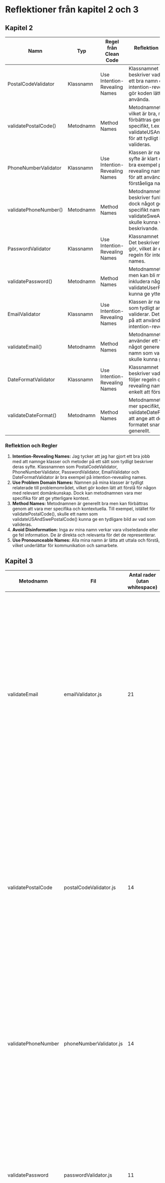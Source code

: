 # Reflektioner från kapitel 2 och 3

## Kapitel 2

| Namn                    | Typ         | Regel från Clean Code              | Reflektion och tillämpning av regler                                                                                     |
|-------------------------|-------------|-----------------------------------|--------------------------------------------------------------------------------------------------------------------------|
| PostalCodeValidator     | Klassnamn   | Use Intention-Revealing Names      | Klassnamnet är tydligt och beskriver vad klassen gör. Det är ett bra namn enligt regeln om intention-revealing names, vilket gör koden lättare att förstå och använda. |
| validatePostalCode()    | Metodnamn   | Method Names                       | Metodnamnet använder ett verb, vilket är bra, men det kan förbättras genom att vara mer specifikt, t.ex. validateUSAndSwePostalCode() för att tydligt indikera vad som valideras. |
| PhoneNumberValidator    | Klassnamn   | Use Intention-Revealing Names      | Klassen är namngiven så att dess syfte är klart och tydligt. Det är ett bra exempel på intention-revealing names och följer regeln för att använda beskrivande och förståeliga namn. |
| validatePhoneNumber()   | Metodnamn   | Method Names                       | Metodnamnet är verbbaserat och beskriver funktionens syfte. Det är dock något generellt, så ett mer specifikt namn som validateSweAndUsPhoneNumber() skulle kunna vara mer beskrivande. |
| PasswordValidator       | Klassnamn   | Use Intention-Revealing Names      | Klassnamnet är klart och tydligt. Det beskriver exakt vad klassen gör, vilket är en bra tillämpning av regeln för intention-revealing names. |
| validatePassword()      | Metodnamn   | Method Names                       | Metodnamnet är bra och tydligt men kan bli mer specifikt. Att inkludera något som validateUserPassword() skulle kunna ge ytterligare kontext. |
| EmailValidator          | Klassnamn   | Use Intention-Revealing Names      | Klassen är namngiven på ett sätt som tydligt anger vad den validerar. Det är ett bra exempel på att använda beskrivande och intention-revealing names. |
| validateEmail()         | Metodnamn   | Method Names                       | Metodnamnet är tydligt och använder ett verb, men det är något generellt. Ett mer detaljerat namn som validateEmailFormat() skulle kunna ge bättre kontext. |
| DateFormatValidator     | Klassnamn   | Use Intention-Revealing Names      | Klassnamnet är tydligt och beskriver vad klassen gör, vilket följer regeln om intention-revealing names och gör det enkelt att förstå klassens syfte. |
| validateDateFormat()    | Metodnamn   | Method Names                       | Metodnamnet är bra men kan vara mer specifikt, till exempel validateDateFormatPattern() för att ange att det kontrollerar formatet snarare än bara validerar generellt. |

### Reflektion och Regler

1. **Intention-Revealing Names:** Jag tycker att jag har gjort ett bra jobb med att namnge klasser och metoder på ett sätt som tydligt beskriver deras syfte. Klassnamnen som PostalCodeValidator, PhoneNumberValidator, PasswordValidator, EmailValidator och DateFormatValidator är bra exempel på intention-revealing names.
2. **Use Problem Domain Names:** Namnen på mina klasser är tydligt relaterade till problemområdet, vilket gör koden lätt att förstå för någon med relevant domänkunskap. Dock kan metodnamnen vara mer specifika för att ge ytterligare kontext.
3. **Method Names:** Metodnamnen är generellt bra men kan förbättras genom att vara mer specifika och kontextuella. Till exempel, istället för validatePostalCode(), skulle ett namn som validateUSAndSwePostalCode() kunna ge en tydligare bild av vad som valideras.
4. **Avoid Disinformation:** Inga av mina namn verkar vara vilseledande eller ge fel information. De är direkta och relevanta för det de representerar.
5. **Use Pronounceable Names:** Alla mina namn är lätta att uttala och förstå, vilket underlättar för kommunikation och samarbete.

## Kapitel 3

| Metodnamn           | Fil                   | Antal rader (utan whitespace) | Reflektioner                                                                                                                                                             |
|---------------------|-----------------------|------------------------------|----------------------------------------------------------------------------------------------------------------------------------------------------------------------------|
| validateEmail       | emailValidator.js     | 21                           | **Do One Thing:** Metoden validerar e-postformatet och hanterar flera olika villkor. Varje steg kontrollerar en specifik aspekt av e-postvalideringen. Metoden skulle kunna förenklas genom att dela upp den i mindre funktioner som hanterar olika valideringssteg.<br>**Function Arguments:** Tar ett argument, vilket är bra.<br>**Common Monadic Form:** Det är en fråga som kontrollerar e-postens giltighet.<br>**Avoid Output Arguments:** Metoden returnerar resultat direkt utan att ändra externa tillstånd. |
| validatePostalCode  | postalCodeValidator.js | 14                           | **Do One Thing:** Metoden kontrollerar postnummer mot två format. Varje format valideras separat, men det skulle kunna bli tydligare om det delades upp i funktioner för varje format.<br>**Function Arguments:** Tar ett argument.<br>**Common Monadic Form:** Det är en fråga som bedömer om postnumret matchar kända format.<br>**Avoid Output Arguments:** Metoden returnerar ett resultatobjekt utan att ändra tillstånd. |
| validatePhoneNumber | phoneNumberValidator.js | 14                           | **Do One Thing:** Validerar telefonnummer mot två format. Varje format kontrolleras tydligt.<br>**Function Arguments:** Använder ett argument.<br>**Common Monadic Form:** Det är en fråga som validerar telefonnumret.<br>**Avoid Output Arguments:** Metoden returnerar resultat direkt. |
| validatePassword    | passwordValidator.js  | 11                           | **Do One Thing:** Kontrollerar om lösenordet uppfyller vissa krav. Metoden hanterar en enda valideringsuppgift.<br>**Function Arguments:** Tar ett argument.<br>**Common Monadic Form:** Det är en fråga som validerar lösenordet.<br>**Avoid Output Arguments:** Returnerar resultat utan att ändra externa tillstånd. |
| validateDateFormat  | dateFormatValidator.js | 14                           | **Do One Thing:** Validerar datumformat. Även om det kontrollerar flera format är varje kontroll distinkt.<br>**Function Arguments:** Tar ett argument.<br>**Common Monadic Form:** Det är en fråga som validerar datumformatet.<br>**Avoid Output Arguments:** Returnerar resultat utan att modifiera externa tillstånd. |

### Reflektion

Utifrån kapitel 3 har jag noterat att mina funktioner i stort sett följer principerna för små funktioner, tydliga namn och minimala argument. Dock finns det några områden som kan förbättras:

1. **Function Length:** Även om de flesta metoder är relativt korta, hanterar vissa, som validateEmail, flera valideringsregler i en och samma funktion. Det skulle vara bra att bryta ner dessa till mindre, mer fokuserade funktioner för att öka läsbarheten och underhållbarheten. Till exempel, separata funktioner för förbjudna tecken, grundläggande formatkontroll och domänvalidering skulle kunna förenkla validateEmail.
2. **Function Names:** De nuvarande metodnamnen är beskrivande men skulle kunna dra nytta av att vara ännu mer explicita vad gäller argumentreferenser där det är tillämpligt. Till exempel skulle validateEmail kunna omdöpas till validateEmailAddress(email) för att tydliggöra vad som valideras.
3. **Avoid Side Effects:** Funktionerna följer principen att inte ändra externa tillstånd. De returnerar resultat baserat på indata utan att modifiera globala variabler eller klassnivåegenskaper.
4. **Command Query Separation:** Metoderna följer i stort denna princip genom att fokusera på att returnera valideringsresultat utan att utföra handlingar som ändrar tillstånd.
5. **DRY Principen:** Metoderna undviker duplicering genom att hantera specifika typer av validering, men kan bli mer DRY genom att abstrahera gemensam valideringslogik till återanvändbara funktioner.
